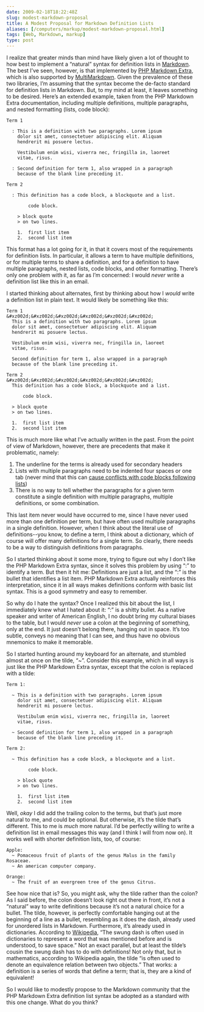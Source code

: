 ```yaml
--- 
date: 2009-02-18T18:22:48Z
slug: modest-markdown-proposal
title: A Modest Proposal for Markdown Definition Lists
aliases: [/computers/markup/modest-markdown-proposal.html]
tags: [Web, Markdown, markup]
type: post
---
```


I realize that greater minds than mind have likely given a lot of thought to how
best to implement a “natural” syntax for definition lists in [Markdown]. The
best I’ve seen, however, is that implemented by [PHP Markdown Extra], which is
also supported by [MultiMarkdown]. Given the prevalence of these two libraries,
I’m assuming that the syntax become the de-facto standard for definition lists
in Markdown. But, to my mind at least, it leaves something to be desired. Here’s
an extended example, taken from the PHP Markdown Extra documentation, including
multiple definitions, multiple paragraphs, and nested formatting (lists, code
block):

    Term 1

      : This is a definition with two paragraphs. Lorem ipsum 
        dolor sit amet, consectetuer adipiscing elit. Aliquam 
        hendrerit mi posuere lectus.

        Vestibulum enim wisi, viverra nec, fringilla in, laoreet
        vitae, risus.

      : Second definition for term 1, also wrapped in a paragraph
        because of the blank line preceding it.

    Term 2

      : This definition has a code block, a blockquote and a list.

            code block.

        > block quote
        > on two lines.

        1.  first list item
        2.  second list item

This format has a lot going for it, in that it covers most of the requirements
for definition lists. In particular, it allows a term to have multiple
definitions, or for multiple terms to share a definition, and for a definition
to have multiple paragraphs, nested lists, code blocks, and other formatting.
There’s only one problem with it, as far as I’m concerned: I would *never* write
a definition list like this in an email.

I started thinking about alternates, first by thinking about how I *would* write
a definition list in plain text. It would likely be something like this:

    Term 1
    &#xz002d;&#xz002d;&#xz002d;&#xz002d;&#xz002d;&#xz002d;
      This is a definition with two paragraphs. Lorem ipsum 
      dolor sit amet, consectetuer adipiscing elit. Aliquam 
      hendrerit mi posuere lectus.

      Vestibulum enim wisi, viverra nec, fringilla in, laoreet
      vitae, risus.

      Second definition for term 1, also wrapped in a paragraph
      because of the blank line preceding it.

    Term 2
    &#xz002d;&#xz002d;&#xz002d;&#xz002d;&#xz002d;&#xz002d;
      This definition has a code block, a blockquote and a list.

          code block.

      > block quote
      > on two lines.

      1.  first list item
      2.  second list item

This is much more like what I’ve actually written in the past. From the point of
view of Markdown, however, there are precedents that make it problematic,
namely:

1.  The underline for the terms is already used for secondary headers
2.  Lists with multiple paragraphs need to be indented four spaces or one tab
    (never mind that this can [cause conflicts with code blocks following
    lists])
3.  There is no way to tell whether the paragraphs for a given term constitute a
    single definition with multiple paragraphs, multiple definitions, or some
    combination.

This last item never would have occurred to me, since I have never used more
than one definition per term, but have often used multiple paragraphs in a
single definition. However, when I think about the literal use of
definitions--you know, to define a term, I think about a dictionary, which of
course will offer many definitions for a single term. So clearly, there needs to
be a way to distinguish definitions from paragraphs.

So I started thinking about it some more, trying to figure out why I don’t like
the PHP Markdown Extra syntax, since it solves this problem by using “:” to
identify a term. But then it hit me: Definitions are just a list, and the “:” is
the bullet that identifies a list item. PHP Markdown Extra actually reinforces
this interpretation, since it in all ways makes definitions conform with basic
list syntax. This is a good symmetry and easy to remember.

So why do I hate the syntax? Once I realized this bit about the list, I
immediately knew what I hated about it: “:” is a shitty bullet. As a native
speaker and writer of American English, I no doubt bring my cultural biases to
the table, but I would *never* use a colon at the beginning of something, only
at the end. It just doesn’t belong there, hanging out in space. It’s too subtle,
conveys no meaning that I can see, and thus have no obvious mnemonics to make it
memorable.

So I started hunting around my keyboard for an alternate, and stumbled almost at
once on the tilde, “\~”. Consider this example, which in all ways is just like
the PHP Markdown Extra syntax, except that the colon is replaced with a tilde:

    Term 1:

      ~ This is a definition with two paragraphs. Lorem ipsum 
        dolor sit amet, consectetuer adipiscing elit. Aliquam 
        hendrerit mi posuere lectus.

        Vestibulum enim wisi, viverra nec, fringilla in, laoreet
        vitae, risus.

      ~ Second definition for term 1, also wrapped in a paragraph
        because of the blank line preceding it.

    Term 2:

      ~ This definition has a code block, a blockquote and a list.

            code block.

        > block quote
        > on two lines.

        1.  first list item
        2.  second list item

Well, *okay* I did add the trailing colon to the terms, but that’s just more
natural to me, and could be optional. But otherwise, it’s the tilde that’s
different. This to me is *much* more natural. I’d be perfectly willing to write
a definition list in email messages this way (and I think I will from now on).
It works well with shorter definition lists, too, of course:

    Apple:
      ~ Pomaceous fruit of plants of the genus Malus in the family Rosaceae.
      ~ An american computer company.

    Orange:
      ~ The fruit of an evergreen tree of the genus Citrus.

See how nice that is? So, you might ask, why the tilde rather than the colon? As
I said before, the colon doesn’t look right out there in front, it’s not a
“natural” way to write definitions because it’s not a natural choice for a
bullet. The tilde, however, is perfectly comfortable hanging out at the
beginning of a line as a bullet, resembling as it does the dash, already used
for unordered lists in Markdown. Furthermore, it’s already used in dictionaries.
According to [Wikipedia], “The swung dash is often used in dictionaries to
represent a word that was mentioned before and is understood, to save space.”
Not an exact parallel, but at least the tilde’s cousin the swung dash has to do
with definitions! Not only that, but in mathematics, according to Wikipedia
again, the tilde “is often used to denote an equivalence relation between two
objects.” That works: a definition is a series of words that define a term; that
is, they are a kind of equivalent!

So I would like to modestly propose to the Markdown community that the PHP
Markdown Extra definition list syntax be adopted as a standard with this one
change. What do you think?

  [Markdown]: http://daringfireball.net/projects/markdown/
    "Daring Fireball: Markdown"
  [PHP Markdown Extra]: http://michelf.com/projects/php-markdown/extra/#def-list
    "PHP Markdown Extra: Definition Lists"
  [MultiMarkdown]: http://fletcherpenney.net/multimarkdown/users_guide/multimarkdown_syntax_guide/#definitionlists
    "MultiMarkdown Syntax Guide: Definition Lists"
  [cause conflicts with code blocks following lists]: http://six.pairlist.net/pipermail/markdown-discuss/2009-February/001440.html
  [Wikipedia]: https://en.wikipedia.org/wiki/Tilde "Wikipedia: “Tilde”"
